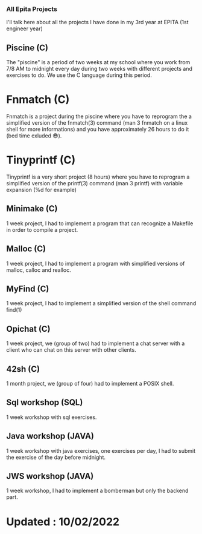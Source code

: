 ### All Epita Projects

I'll talk here about all the projects I have done in my 3rd year at EPITA (1st engineer year)

## Piscine (C)
The "piscine" is a period of two weeks at my school where you work from 7/8 AM to midnight every day during two weeks with different projects and exercises to do.
We use the C language during this period.

# Fnmatch (C)
Fnmatch is a project during the piscine where you have to reprogram the a simplified version of the fnmatch(3) command (man 3 fnmatch on a linux shell for more informations) and you have approximately 26 hours to do it (bed time exluded 😎).

# Tinyprintf (C)
Tinyprintf is a very short project (8 hours) where you have to reprogram a simplified version of the printf(3) command (man 3 printf) with variable expansion (%d for example)

## Minimake (C)
1 week project, I had to implement a program that can recognize a Makefile in order to compile a project.

## Malloc (C)
1 week project, I had to implement a program with simplified versions of malloc, calloc and realloc.

## MyFind (C)
1 week project, I had to implement a simplified version of the shell command find(1)

## Opichat (C)
1 week project, we (group of two) had to implement a chat server with a client who can chat on this server with other clients.

## 42sh (C)
1 month project, we (group of four) had to implement a POSIX shell.

## Sql workshop (SQL)
1 week workshop with sql exercises.

## Java workshop (JAVA)
1 week workshop with java exercises, one exercises per day, I had to submit the exercise of the day before midnight.

## JWS workshop (JAVA)
1 week workshop, I had to implement a bomberman but only the backend part.

# Updated : 10/02/2022
